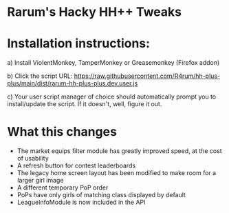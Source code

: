 # Rarum's Hacky HH++ Tweaks

# Installation instructions:

a) Install ViolentMonkey, TamperMonkey or Greasemonkey (Firefox addon)

b) Click the script URL: https://raw.githubusercontent.com/R4rum/hh-plus-plus/main/dist/rarum-hh-plus-plus.dev.user.js

c) Your user script manager of choice should automatically prompt you to install/update the script. If it doesn't, well, figure it out.

# What this changes
* The market equips filter module has greatly improved speed, at the cost of usability
* A refresh button for contest leaderboards
* The legacy home screen layout has been modified to make room for a larger girl image
* A different temporary PoP order
* PoPs have only girls of matching class displayed by default
* LeagueInfoModule is now included in the API
